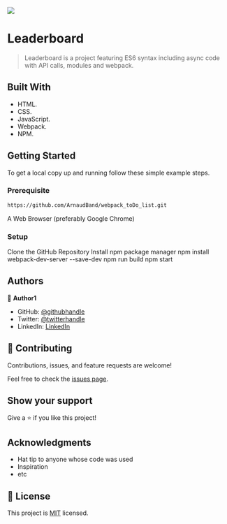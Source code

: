 ![](https://img.shields.io/badge/Microverse-blueviolet)

# Leaderboard

> Leaderboard is a project featuring ES6 syntax including async code with API calls, modules and webpack.


## Built With

- HTML.
- CSS.
- JavaScript.
- Webpack.
- NPM.



## Getting Started

To get a local copy up and running follow these simple example steps.

### Prerequisite

 ```bash
 https://github.com/ArnaudBand/webpack_toDo_list.git
```

A Web Browser (preferably Google Chrome)

### Setup

Clone the GitHub Repository
Install npm package manager
npm install webpack-dev-server --save-dev
npm run build
npm start

## Authors

👤 **Author1**

- GitHub: [@githubhandle](https://github.com/B77748)
- Twitter: [@twitterhandle](https://twitter.com/@ba104781)
- LinkedIn: [LinkedIn](https://www.linkedin.com/in/arnaud-bandonkeye-893a2b228/)

## 🤝 Contributing

Contributions, issues, and feature requests are welcome!

Feel free to check the [issues page](../../issues/).

## Show your support

Give a ⭐️ if you like this project!

## Acknowledgments

- Hat tip to anyone whose code was used
- Inspiration
- etc

## 📝 License

This project is [MIT](./MIT.md) licensed.
